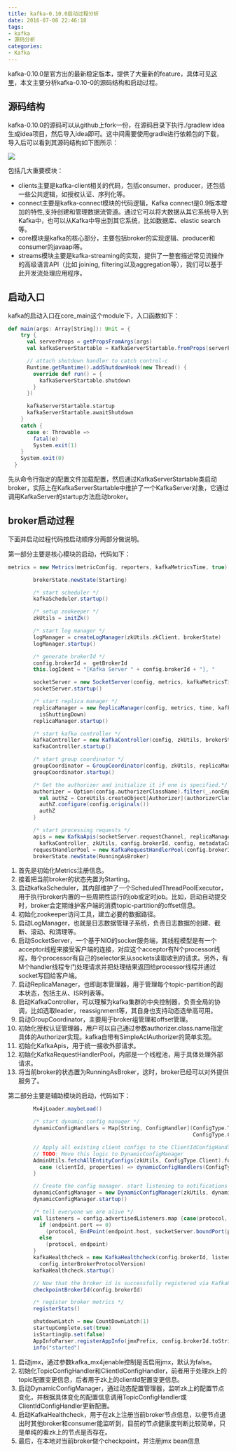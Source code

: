 ```yaml
---
title: kafka-0.10.0启动过程分析
date: 2016-07-08 22:46:18
tags:
- kafka
- 源码分析
categories:
- Kafka
---
```


kafka-0.10.0是官方出的最新稳定版本，提供了大量新的feature，具体可见[这里](http://www.iteblog.com/archives/1677)，本文主要分析kafka-0.10-0的源码结构和启动过程。

源码结构
--
kafka-0.10.0的源码可以从github上fork一份，在源码目录下执行./gradlew idea生成idea项目，然后导入idea即可。这中间需要使用gradle进行依赖包的下载，导入后可以看到其源码结构如下图所示：

![](https://raw.githubusercontent.com/maohong/picture/master/20160708-kafka0.10.0%E5%90%AF%E5%8A%A8%E8%BF%87%E7%A8%8B%E5%88%86%E6%9E%90/1.png)

包括几大重要模块：

* clients主要是kafka-client相关的代码，包括consumer、producer，还包括一些公共逻辑，如授权认证、序列化等。
* connect主要是kafka-connect模块的代码逻辑，Kafka connect是0.9版本增加的特性,支持创建和管理数据流管道。通过它可以将大数据从其它系统导入到Kafka中，也可以从Kafka中导出到其它系统，比如数据库、elastic search等。
* core模块是kafka的核心部分，主要包括broker的实现逻辑、producer和consumer的javaapi等。
* streams模块主要是kafka-streaming的实现，提供了一整套描述常见流操作的高级语言API（比如 joining, filtering以及aggregation等），我们可以基于此开发流处理应用程序。

<!--more-->

启动入口
--
kafka的启动入口在core_main这个module下，入口函数如下：

```scala
def main(args: Array[String]): Unit = {
    try {
      val serverProps = getPropsFromArgs(args)
      val kafkaServerStartable = KafkaServerStartable.fromProps(serverProps)

      // attach shutdown handler to catch control-c
      Runtime.getRuntime().addShutdownHook(new Thread() {
        override def run() = {
          kafkaServerStartable.shutdown
        }
      })

      kafkaServerStartable.startup
      kafkaServerStartable.awaitShutdown
    }
    catch {
      case e: Throwable =>
        fatal(e)
        System.exit(1)
    }
    System.exit(0)
  }
```

先从命令行指定的配置文件加载配置，然后通过KafkaServerStartable类启动broker，实际上在KafkaServerStartable中维护了一个KafkaServer对象，它通过调用KafkaServer的startup方法启动broker。

broker启动过程
--

下面并启动过程代码按启动顺序分两部分做说明。

第一部分主要是核心模块的启动，代码如下：

```scala
metrics = new Metrics(metricConfig, reporters, kafkaMetricsTime, true)

        brokerState.newState(Starting)

        /* start scheduler */
        kafkaScheduler.startup()

        /* setup zookeeper */
        zkUtils = initZk()

        /* start log manager */
        logManager = createLogManager(zkUtils.zkClient, brokerState)
        logManager.startup()

        /* generate brokerId */
        config.brokerId =  getBrokerId
        this.logIdent = "[Kafka Server " + config.brokerId + "], "

        socketServer = new SocketServer(config, metrics, kafkaMetricsTime)
        socketServer.startup()

        /* start replica manager */
        replicaManager = new ReplicaManager(config, metrics, time, kafkaMetricsTime, zkUtils, kafkaScheduler, logManager,
          isShuttingDown)
        replicaManager.startup()

        /* start kafka controller */
        kafkaController = new KafkaController(config, zkUtils, brokerState, kafkaMetricsTime, metrics, threadNamePrefix)
        kafkaController.startup()

        /* start group coordinator */
        groupCoordinator = GroupCoordinator(config, zkUtils, replicaManager, kafkaMetricsTime)
        groupCoordinator.startup()

        /* Get the authorizer and initialize it if one is specified.*/
        authorizer = Option(config.authorizerClassName).filter(_.nonEmpty).map { authorizerClassName =>
          val authZ = CoreUtils.createObject[Authorizer](authorizerClassName)
          authZ.configure(config.originals())
          authZ
        }

        /* start processing requests */
        apis = new KafkaApis(socketServer.requestChannel, replicaManager, groupCoordinator,
          kafkaController, zkUtils, config.brokerId, config, metadataCache, metrics, authorizer)
        requestHandlerPool = new KafkaRequestHandlerPool(config.brokerId, socketServer.requestChannel, apis, config.numIoThreads)
        brokerState.newState(RunningAsBroker)
```

1. 首先是初始化Metrics注册信息。
2. 接着把当前broker的状态先置为Starting。
3. 启动kafkaScheduler，其内部维护了一个ScheduledThreadPoolExecutor，用于执行broker内置的一些周期性运行的job或定时job。比如，启动自动提交时，broker会定期维护客户端的消费topic-partition的offset信息。
4. 初始化zookeeper访问工具，建立必要的数据路径。
5. 启动LogManager，也就是日志数据管理子系统，负责日志数据的创建、截断、滚动、和清理等。
6. 启动SocketServer，一个基于NIO的socker服务端，其线程模型是有一个acceptor线程来接受客户端的连接，对应这个acceptor有N个processor线程，每个processor有自己的selector来从sockets读取收到的请求。另外，有M个handler线程专门处理请求并把处理结果返回给processor线程并通过socket写回给客户端。
7. 启动ReplicaManager，也即副本管理器，用于管理每个topic-partition的副本状态，包括主从、ISR列表等。
8. 启动KafkaController，可以理解为kafka集群的中央控制器，负责全局的协调，比如选取leader，reassignment等，其自身也支持动态选举高可用。
9. 启动GroupCoordinator，主要用于broker组管理和offset管理。
10. 初始化授权认证管理器，用户可以自己通过参数authorizer.class.name指定具体的Authorizer实现。kafka自带有SimpleAclAuthorizer的简单实现。
11. 初始化KafkaApis，用于统一接收外部请求。
12. 初始化KafkaRequestHandlerPool，内部是一个线程池，用于具体处理外部请求。
13. 将当前broker的状态置为RunningAsBroker，这时，broker已经可以对外提供服务了。

第二部分主要是辅助模块的启动，代码如下：

```scala
        Mx4jLoader.maybeLoad()

        /* start dynamic config manager */
        dynamicConfigHandlers = Map[String, ConfigHandler](ConfigType.Topic -> new TopicConfigHandler(logManager, config),
                                                           ConfigType.Client -> new ClientIdConfigHandler(apis.quotaManagers))

        // Apply all existing client configs to the ClientIdConfigHandler to bootstrap the overrides
        // TODO: Move this logic to DynamicConfigManager
        AdminUtils.fetchAllEntityConfigs(zkUtils, ConfigType.Client).foreach {
          case (clientId, properties) => dynamicConfigHandlers(ConfigType.Client).processConfigChanges(clientId, properties)
        }

        // Create the config manager. start listening to notifications
        dynamicConfigManager = new DynamicConfigManager(zkUtils, dynamicConfigHandlers)
        dynamicConfigManager.startup()

        /* tell everyone we are alive */
        val listeners = config.advertisedListeners.map {case(protocol, endpoint) =>
          if (endpoint.port == 0)
            (protocol, EndPoint(endpoint.host, socketServer.boundPort(protocol), endpoint.protocolType))
          else
            (protocol, endpoint)
        }
        kafkaHealthcheck = new KafkaHealthcheck(config.brokerId, listeners, zkUtils, config.rack,
          config.interBrokerProtocolVersion)
        kafkaHealthcheck.startup()

        // Now that the broker id is successfully registered via KafkaHealthcheck, checkpoint it
        checkpointBrokerId(config.brokerId)

        /* register broker metrics */
        registerStats()

        shutdownLatch = new CountDownLatch(1)
        startupComplete.set(true)
        isStartingUp.set(false)
        AppInfoParser.registerAppInfo(jmxPrefix, config.brokerId.toString)
        info("started")
```

1. 启动jmx，通过参数kafka_mx4jenable控制是否启用jmx，默认为false。
2. 初始化TopicConfigHandler和ClientIdConfigHandler，前者用于处理zk上的topic配置变更信息，后者用于zk上的clientId配置变更信息。
3. 启动DynamicConfigManager，通过动态配置管理器，监听zk上的配置节点变化，并根据具体变化的配置信息调用TopicConfigHandler或ClientIdConfigHandler更新配置。
4. 启动KafkaHealthcheck，用于在zk上注册当前broker节点信息，以便节点退出时其他broker和consumer能监听到，目前的节点健康度判断比较简单，只是单纯的看zk上的节点是否存在。
5. 最后，在本地对当前broker做个checkpoint，并注册jmx bean信息






